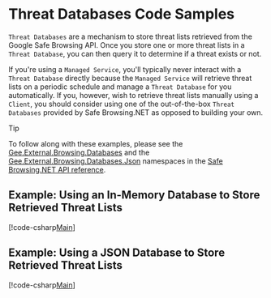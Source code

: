 # Threat Databases Code Samples

`Threat Databases` are a mechanism to store threat lists retrieved from the Google Safe Browsing API. Once you store
one or more threat lists in a `Threat Database`, you can then query it to determine if a threat exists or not.

If you're using a `Managed Service`, you'll typically never interact with a `Threat Database` directly because the
`Managed Service` will retrieve threat lists on a periodic schedule and manage a `Threat Database` for you
automatically. If you, however, wish to retrieve threat lists manually using a `Client`, you should consider using one
of the out-of-the-box `Threat Databases` provided by Safe Browsing.NET as opposed to building your own.

> [!TIP]
> To follow along with these examples, please see the
> [Gee.External.Browsing.Databases](xref:Gee.External.Browsing.Databases) and the
> [Gee.External.Browsing.Databases.Json](xref:Gee.External.Browsing.Databases.Json) namespaces in the
> [Safe Browsing.NET API reference](xref:Gee.External.Browsing).

## Example: Using an In-Memory Database to Store Retrieved Threat Lists

[!code-csharp[Main](databases-code-sample-01.code)]

## Example: Using a JSON Database to Store Retrieved Threat Lists

[!code-csharp[Main](databases-code-sample-02.code)]
